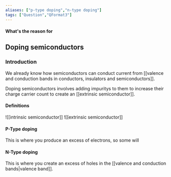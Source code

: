 ```yaml
---
aliases: ["p-type doping","n-type doping"]
tags: ["Question","QFormat3"]
---
```


#### What's the reason for
## Doping semiconductors
### Introduction
We already know how semiconductors can conduct current from [[valence and conduction bands in conductors, insulators and semiconductors]].

Doping semiconductors involves adding impuritys to them to increase their charge carrier count to create an [[extrinsic semiconductor]].

#### Definitions
![[intrinsic semiconductor]]
![[extrinsic semiconductor]]

#### P-Type doping
This is where you produce an excess of electrons, so some will

#### N-Type doping
This is where you create an excess of holes in the [[valence and conduction bands|valence band]].
